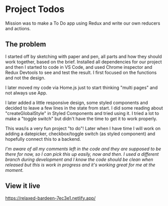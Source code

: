 # Project Todos

Mission was to make a To Do app using Redux and write our own reducers and actions.

## The problem

I started off by sketching with paper and pen, all parts and how they should work together, based on the brief. Installed all dependencies for our project and then I started to code in VS Code, and used Chrome inspector and Redux Devtools to see and test the result. I first focused on the functions and not the design.

I later moved my code via Home.js just to start thinking "multi pages" and not always use App.

I later added a little responsive design, some styled components and decided to leave a few lines in the state from start.
I did some reading about "createGlobalStyle" in Styled Components and tried using it. I tried a lot to make a "toggle switch" but didn't have the time to get it to work properly.

This was/is a very fun project "to do"!
Later when I have time I will work on adding a datepicker, checkbox/toggle switch (as styled component) and hopefully connect this to a backend.

_I'm aware of all my comments left in the code and they are supposed to be there for now, so I can pick this up easily, now and then. I used a different branch during development and I know the code should be clean when released but this is work in progress and it's working great for me at the moment._

## View it live

https://relaxed-bardeen-7ec3e1.netlify.app/
